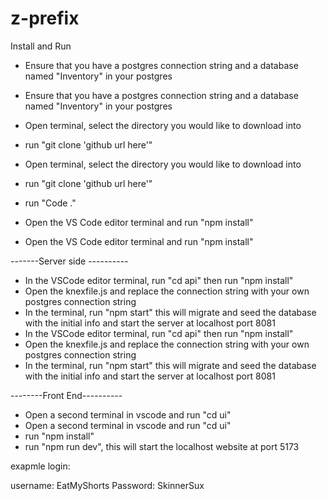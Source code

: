 # z-prefix


Install and Run
- Ensure that you have a postgres connection string and a database named "Inventory" in your postgres
- Ensure that you have a postgres connection string and a database named "Inventory" in your postgres

- Open terminal, select the directory you would like to download into
- run "git clone 'github url here'"
- Open terminal, select the directory you would like to download into
- run "git clone 'github url here'"
- run "Code ."
- Open the VS Code editor terminal and run "npm install"
- Open the VS Code editor terminal and run "npm install"

-------Server side ----------
- In the VSCode editor terminal, run "cd api" then run "npm install"
- Open the knexfile.js and replace the connection string with your own postgres connection string
- In the terminal, run "npm start" this will migrate and seed the database with the initial info and start the server at localhost port 8081
- In the VSCode editor terminal, run "cd api" then run "npm install"
- Open the knexfile.js and replace the connection string with your own postgres connection string
- In the terminal, run "npm start" this will migrate and seed the database with the initial info and start the server at localhost port 8081

--------Front End----------
- Open a second terminal in vscode and run "cd ui"
- Open a second terminal in vscode and run "cd ui"
- run "npm install"
- run "npm run dev", this will start the localhost website at port 5173


exapmle login: 

username: EatMyShorts
Password: SkinnerSux

